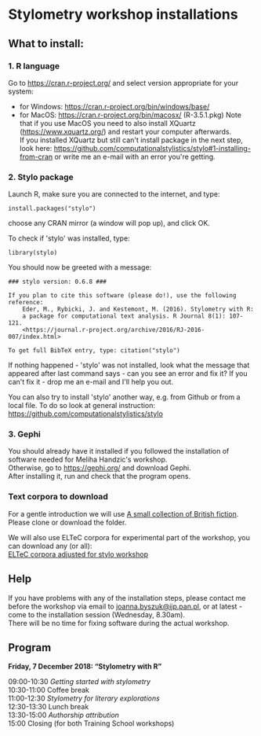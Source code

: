 # Stylometry workshop installations
## What to install:
### 1. R language
Go to https://cran.r-project.org/ and select version appropriate for your system:
* for Windows: https://cran.r-project.org/bin/windows/base/
* for MacOS: https://cran.r-project.org/bin/macosx/ (R-3.5.1.pkg)
Note that if you use MacOS you need to also install XQuartz (https://www.xquartz.org/) and restart your computer afterwards.  
If you installed XQuartz but still can't install package in the next step, look here: https://github.com/computationalstylistics/stylo#1-installing-from-cran or write me an e-mail with an error you're getting.

### 2. Stylo package
Launch R, make sure you are connected to the internet, and type:
```
install.packages("stylo")
```
choose any CRAN mirror (a window will pop up), and click OK.
  
To check if 'stylo' was installed, type:
```
library(stylo)
```
You should now be greeted with a message:
```
### stylo version: 0.6.8 ###

If you plan to cite this software (please do!), use the following reference:
    Eder, M., Rybicki, J. and Kestemont, M. (2016). Stylometry with R:
    a package for computational text analysis. R Journal 8(1): 107-121.
    <https://journal.r-project.org/archive/2016/RJ-2016-007/index.html>

To get full BibTeX entry, type: citation("stylo")
```
If nothing happened - 'stylo' was not installed, look what the message that appeared after last command says - can you see an error and fix it? If you can't fix it - drop me an e-mail and I'll help you out.
  
You can also try to install 'stylo' another way, e.g. from Github or from a local file. To do so look at general instruction: https://github.com/computationalstylistics/stylo

### 3. Gephi
You should already have it installed if you followed the installation of software needed for Meliha Handzic's workshop.   
Otherwise, go to https://gephi.org/ and download Gephi.  
After installing it, run and check that the program opens.

### Text corpora to download
For a gentle introduction we will use [A small collection of British fiction](https://github.com/computationalstylistics/A_Small_Collection_of_British_Fiction). Please clone or download the folder.
  
We will also use ELTeC corpora for experimental part of the workshop, you can download any (or all):  
[ELTeC corpora adjusted for stylo workshop](https://github.com/JoannaBy/Stylo-in-Galway/tree/master/ELTeC-corpora)

## Help
If you have problems with any of the installation steps, please contact me before the workshop via email to joanna.byszuk@ijp.pan.pl, or at latest - come to the installation session (Wednesday, 8.30am).  
There will be no time for fixing software during the actual workshop.

## Program
**Friday, 7 December 2018: “Stylometry with R”**

09:00-10:30 *Getting started with stylometry*  
10:30-11:00 Coffee break  
11:00-12:30 *Stylometry for literary explorations*  
12:30-13:30 Lunch break  
13:30-15:00 *Authorship attribution*  
15:00 Closing (for both Training School workshops)
